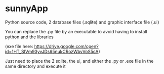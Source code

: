 # sunnyApp

Python source code, 2 database files (.sqlite) and graphic interface file (.ui)

You can replace the .py file by an executable to avoid having to install python and the libraries

(exe file here: https://drive.google.com/open?id=1HT_SIVm93yvJDs65nukCRozWbvVoS5cA)

Just need to place the 2 sqlite, the ui, and either the .py or .exe file in the same directory and execute it
